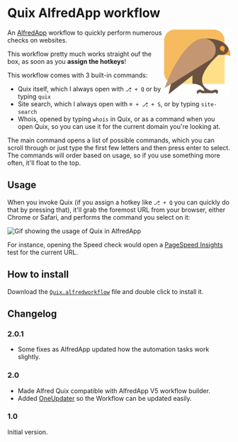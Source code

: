 # Quix AlfredApp workflow

<img src="icon.png" alt="Quix logo" align="right" width="150" height="150">

An [AlfredApp](https://www.alfredapp.com/) workflow to quickly perform numerous checks on websites.

This workflow pretty much works straight ouf the box, as soon as you **assign the hotkeys**!

This workflow comes with 3 built-in commands:

- Quix itself, which I always open with `⎇ + Q` or by typing `quix`
- Site search, which I always open with `⌘ + ⎇ + S`, or by typing `site-search`
- Whois, opened by typing `whois` in Quix, or as a command when you open Quix, so you can use it for the current domain you're looking at.

The main command opens a list of possible commands, which you can scroll through or just type the first few letters and then press enter to select. The commands will order based on usage, so if you use something more often, it'll float to the top.

## Usage

When you invoke Quix (if you assign a hotkey like `⎇ + Q` you can quickly do that by pressing that), it'll grab the foremost URL from your browser, either Chrome or Safari, and performs the command you select on it:

<img src="alfred-quix.gif" alt="Gif showing the usage of Quix in AlfredApp" width="400">

For instance, opening the Speed check would open a [PageSpeed Insights](https://pagespeed.web.dev/) test for the current URL.

## How to install

Download the [`Quix.alfredworkflow`](https://github.com/jdevalk/alfred-quix/raw/main/Quix.alfredworkflow) file and double click to install it.

## Changelog

### 2.0.1

* Some fixes as AlfredApp updated how the automation tasks work slightly.

### 2.0

* Made Alfred Quix compatible with AlfredApp V5 workflow builder.
* Added [OneUpdater](https://www.alfredforum.com/topic/9224-oneupdater-%E2%80%94-update-workflows-with-a-single-node/) so the Workflow can be updated easily.

### 1.0

Initial version.
